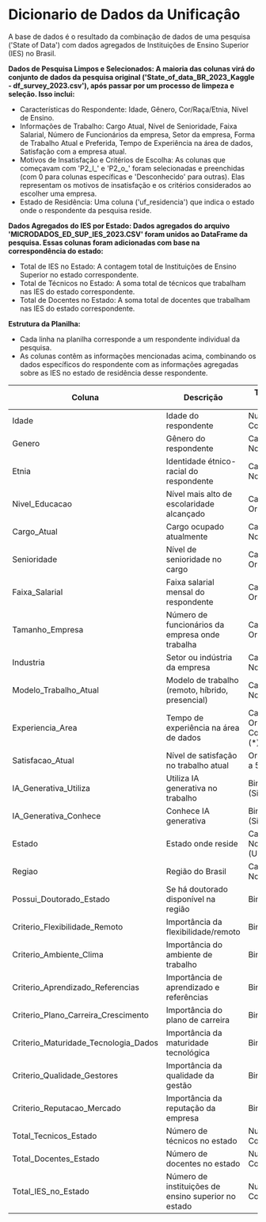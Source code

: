 # Dicionario de Dados da Unificaçâo

A base de dados é o resultado da combinação de dados de uma pesquisa ('State of Data')  com dados agregados de Instituições de Ensino Superior (IES) no Brasil.

**Dados de Pesquisa Limpos e Selecionados: A maioria das colunas virá do conjunto de dados da pesquisa original ('State_of_data_BR_2023_Kaggle - df_survey_2023.csv'), após passar por um processo de limpeza e seleção. Isso inclui:**

* Características do Respondente: Idade, Gênero, Cor/Raça/Etnia, Nível de Ensino.
* Informações de Trabalho: Cargo Atual, Nível de Senioridade, Faixa Salarial, Número de Funcionários da empresa, Setor da empresa, Forma de Trabalho Atual e Preferida, Tempo de Experiência na área de dados, Satisfação com a empresa atual.
* Motivos de Insatisfação e Critérios de Escolha: As colunas que começavam com 'P2_l_' e 'P2_o_' foram selecionadas e preenchidas (com 0 para colunas específicas e 'Desconhecido' para outras). Elas representam os motivos de insatisfação e os critérios considerados ao escolher uma empresa.
* Estado de Residência: Uma coluna ('uf_residencia') que indica o estado onde o respondente da pesquisa reside.

 **Dados Agregados do IES por Estado: Dados agregados do arquivo 'MICRODADOS_ED_SUP_IES_2023.CSV' foram unidos ao DataFrame da pesquisa.  Essas colunas foram adicionadas com base na correspondência do estado:**

* Total de IES no Estado: A contagem total de Instituições de Ensino Superior no estado correspondente.
* Total de Técnicos no Estado: A soma total de técnicos que trabalham nas IES do estado correspondente.
* Total de Docentes no Estado: A soma total de docentes que trabalham nas IES do estado correspondente.

**Estrutura da Planilha:**

* Cada linha na planilha corresponde a um respondente individual da pesquisa.
* As colunas contêm as informações mencionadas acima, combinando os dados específicos do respondente com as informações agregadas sobre as IES no estado de residência desse respondente.


| Coluna                                | Descrição                                                                 | Tipo de Dado                        |
|---------------------------------------|---------------------------------------------------------------------------|-------------------------------------|
| Idade                                 | Idade do respondente                                                     | Numérico Contínuo                   |
| Genero                                | Gênero do respondente                                                    | Categórico Nominal                  |
| Etnia                                 | Identidade étnico-racial do respondente                                  | Categórico Nominal                  |
| Nivel_Educacao                        | Nível mais alto de escolaridade alcançado                                | Categórico Ordinal                  |
| Cargo_Atual                           | Cargo ocupado atualmente                                                 | Categórico Nominal                  |
| Senioridade                           | Nível de senioridade no cargo                                            | Categórico Ordinal                  |
| Faixa_Salarial                        | Faixa salarial mensal do respondente                                     | Categórico Ordinal                  |
| Tamanho_Empresa                       | Número de funcionários da empresa onde trabalha                          | Categórico Ordinal                  |
| Industria                             | Setor ou indústria da empresa                                            | Categórico Nominal                  |
| Modelo_Trabalho_Atual                 | Modelo de trabalho (remoto, híbrido, presencial)                         | Categórico Nominal                  |
| Experiencia_Area                      | Tempo de experiência na área de dados                                    | Categórico Ordinal ou Contínuo (*)  |
| Satisfacao_Atual                      | Nível de satisfação no trabalho atual                                    | Ordinal (1 a 5)                     |
| IA_Generativa_Utiliza                 | Utiliza IA generativa no trabalho                                        | Binário (Sim/Não)                   |
| IA_Generativa_Conhece                 | Conhece IA generativa                                                    | Binário (Sim/Não)                   |
| Estado                                | Estado onde reside                                                       | Categórico Nominal (UF)             |
| Regiao                                | Região do Brasil                                                         | Categórico Nominal                  |
| Possui_Doutorado_Estado               | Se há doutorado disponível na região                                     | Binário                             |
| Criterio_Flexibilidade_Remoto         | Importância da flexibilidade/remoto                                      | Binário                             |
| Criterio_Ambiente_Clima               | Importância do ambiente de trabalho                                      | Binário                             |
| Criterio_Aprendizado_Referencias      | Importância de aprendizado e referências                                 | Binário                             |
| Criterio_Plano_Carreira_Crescimento   | Importância do plano de carreira                                         | Binário                             |
| Criterio_Maturidade_Tecnologia_Dados  | Importância da maturidade tecnológica                                    | Binário                             |
| Criterio_Qualidade_Gestores           | Importância da qualidade da gestão                                       | Binário                             |
| Criterio_Reputacao_Mercado            | Importância da reputação da empresa                                      | Binário                             |
| Total_Tecnicos_Estado                 | Número de técnicos no estado                                             | Numérico Contínuo                   |
| Total_Docentes_Estado                 | Número de docentes no estado                                             | Numérico Contínuo                   |
| Total_IES_no_Estado                   | Número de instituições de ensino superior no estado                      | Numérico Contínuo                   |
